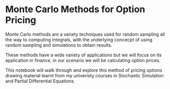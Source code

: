 # Monte Carlo Methods for Option Pricing

Monte Carlo methods are a variety techniques used for random sampling all the way to computing integrals, with the underlying concecpt of using random sampling and simulations to obtain results. 

These methods have a wide variety of applications but we will focus on its application in finance, in our scenario we will be calculating option prices. 

This notebook will walk through and explore this method of pricing options drawing material learnt from my univeristy courses in Stochastic Simulation and Partial Differential Equations.
